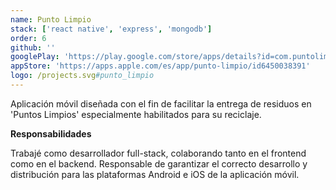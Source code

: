 ```yaml
---
name: Punto Limpio
stack: ['react native', 'express', 'mongodb']
order: 6
github: ''
googlePlay: 'https://play.google.com/store/apps/details?id=com.puntolimpio.ecotic'
appStore: 'https://apps.apple.com/es/app/punto-limpio/id6450038391'
logo: /projects.svg#punto_limpio
---
```


Aplicación móvil diseñada con el fin de facilitar la entrega de residuos en 'Puntos
Limpios' especialmente habilitados para su reciclaje.

<b>Responsabilidades</b>

Trabajé como desarrollador full-stack, colaborando tanto en el frontend como en el
backend. Responsable de garantizar el correcto desarrollo y distribución para las
plataformas Android e iOS de la aplicación móvil.
